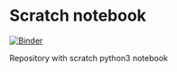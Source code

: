 # Scratch notebook

[![Binder](https://mybinder.org/badge_logo.svg)](https://mybinder.org/v2/gh/MAndelkovic/scratch_notebook/master)

Repository with scratch python3 notebook
